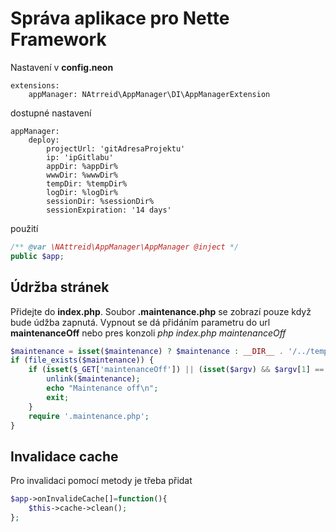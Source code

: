 # Správa aplikace pro Nette Framework

Nastavení v **config.neon**
```neon
extensions:
    appManager: NAtrreid\AppManager\DI\AppManagerExtension
```

dostupné nastavení
```neon
appManager:
    deploy:
        projectUrl: 'gitAdresaProjektu'
        ip: 'ipGitlabu'
        appDir: %appDir%
        wwwDir: %wwwDir%
        tempDir: %tempDir%
        logDir: %logDir%
        sessionDir: %sessionDir%
        sessionExpiration: '14 days'
```

použití
```php
/** @var \NAttreid\AppManager\AppManager @inject */
public $app;
```

## Údržba stránek
Přidejte do **index.php**. Soubor **.maintenance.php** se zobrazí pouze když bude údžba zapnutá. Vypnout se dá přidáním parametru do url **maintenanceOff** nebo pres konzoli *php index.php maintenanceOff*
```php
$maintenance = isset($maintenance) ? $maintenance : __DIR__ . '/../temp/maintenance';
if (file_exists($maintenance)) {
    if (isset($_GET['maintenanceOff']) || (isset($argv) && $argv[1] == 'maintenanceOff')) {
        unlink($maintenance);
        echo "Maintenance off\n";
        exit;
    }
    require '.maintenance.php';
}
```

## Invalidace cache
Pro invalidaci pomocí metody je třeba přidat
```php
$app->onInvalideCache[]=function(){
    $this->cache->clean();
};
```
